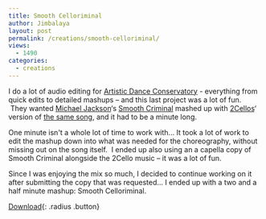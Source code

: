 ```yaml
---
title: Smooth Celloriminal
author: Jimbalaya
layout: post
permalink: /creations/smooth-celloriminal/
views:
  - 1490
categories:
  - creations
---
```


I do a lot of audio editing for [Artistic Dance Conservatory][2] - everything from quick edits to detailed mashups – and this last project was a lot of fun.  They wanted [Michael Jackson][3]‘s [Smooth Criminal][4] mashed up with [2Cellos][5]‘ version of [the same song][6], and it had to be a minute long.

 [2]: http://dancewithadc.com
 [3]: http://itunes.apple.com/us/artist/michael-jackson/id32940 "Michael Jackson on iTunes"
 [4]: http://itunes.apple.com/us/album/smooth-criminal/id200007806?i=200010197 "Michael Jackson's Smooth Criminal on iTunes"
 [5]: http://itunes.apple.com/us/artist/2cellos-sulic-hauser/id431165069 "2Cellos"
 [6]: http://itunes.apple.com/us/album/smooth-criminal/id440758854?i=440758918 "2Cellos' Smooth Criminal"

One minute isn't a whole lot of time to work with... It took a lot of work to edit the mashup down into what was needed for the choreography, without missing out on the song itself.  I ended up also using an a capella copy of Smooth Criminal alongside the 2Cello music – it was a lot of fun.

Since I was enjoying the mix so much, I decided to continue working on it after submitting the copy that was requested... I ended up with a two and a half minute mashup: Smooth Celloriminal.

<p><audio src='/audio/creations/Jimbalaya-Pieces_Of_The_Wholes-09-Smooth_Celloriminal.mp3' preload='auto' /></p>

[Download][8]{: .radius .button}

 [8]: /audio/creations/Jimbalaya-Pieces_Of_The_Wholes-09-Smooth_Celloriminal.mp3
